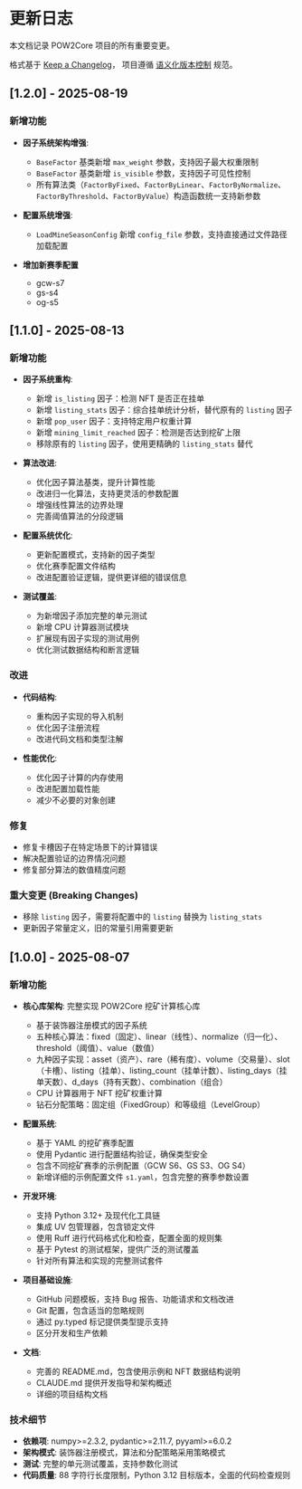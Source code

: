 # 更新日志

本文档记录 POW2Core 项目的所有重要变更。

格式基于 [Keep a Changelog](https://keepachangelog.com/en/1.0.0/)，
项目遵循 [语义化版本控制](https://semver.org/spec/v2.0.0.html) 规范。

## [1.2.0] - 2025-08-19

### 新增功能
- **因子系统架构增强**:
  - `BaseFactor` 基类新增 `max_weight` 参数，支持因子最大权重限制
  - `BaseFactor` 基类新增 `is_visible` 参数，支持因子可见性控制
  - 所有算法类（`FactorByFixed`、`FactorByLinear`、`FactorByNormalize`、`FactorByThreshold`、`FactorByValue`）构造函数统一支持新参数

- **配置系统增强**:
  - `LoadMineSeasonConfig` 新增 `config_file` 参数，支持直接通过文件路径加载配置

- **增加新赛季配置**
  - gcw-s7
  - gs-s4
  - og-s5

## [1.1.0] - 2025-08-13

### 新增功能
- **因子系统重构**:
  - 新增 `is_listing` 因子：检测 NFT 是否正在挂单
  - 新增 `listing_stats` 因子：综合挂单统计分析，替代原有的 `listing` 因子
  - 新增 `pop_user` 因子：支持特定用户权重计算
  - 新增 `mining_limit_reached` 因子：检测是否达到挖矿上限
  - 移除原有的 `listing` 因子，使用更精确的 `listing_stats` 替代

- **算法改进**:
  - 优化因子算法基类，提升计算性能
  - 改进归一化算法，支持更灵活的参数配置
  - 增强线性算法的边界处理
  - 完善阈值算法的分段逻辑

- **配置系统优化**:
  - 更新配置模式，支持新的因子类型
  - 优化赛季配置文件结构
  - 改进配置验证逻辑，提供更详细的错误信息

- **测试覆盖**:
  - 为新增因子添加完整的单元测试
  - 新增 CPU 计算器测试模块
  - 扩展现有因子实现的测试用例
  - 优化测试数据结构和断言逻辑

### 改进
- **代码结构**:
  - 重构因子实现的导入机制
  - 优化因子注册流程
  - 改进代码文档和类型注解

- **性能优化**:
  - 优化因子计算的内存使用
  - 改进配置加载性能
  - 减少不必要的对象创建

### 修复
- 修复卡槽因子在特定场景下的计算错误
- 解决配置验证的边界情况问题
- 修复部分算法的数值精度问题

### 重大变更 (Breaking Changes)
- 移除 `listing` 因子，需要将配置中的 `listing` 替换为 `listing_stats`
- 更新因子常量定义，旧的常量引用需要更新

## [1.0.0] - 2025-08-07

### 新增功能
- **核心库架构**: 完整实现 POW2Core 挖矿计算核心库
  - 基于装饰器注册模式的因子系统
  - 五种核心算法：fixed（固定）、linear（线性）、normalize（归一化）、threshold（阈值）、value（数值）
  - 九种因子实现：asset（资产）、rare（稀有度）、volume（交易量）、slot（卡槽）、listing（挂单）、listing_count（挂单计数）、listing_days（挂单天数）、d_days（持有天数）、combination（组合）
  - CPU 计算器用于 NFT 挖矿权重计算
  - 钻石分配策略：固定组（FixedGroup）和等级组（LevelGroup）

- **配置系统**:
  - 基于 YAML 的挖矿赛季配置
  - 使用 Pydantic 进行配置结构验证，确保类型安全
  - 包含不同挖矿赛季的示例配置（GCW S6、GS S3、OG S4）
  - 新增详细的示例配置文件 `s1.yaml`，包含完整的赛季参数设置

- **开发环境**:
  - 支持 Python 3.12+ 及现代化工具链
  - 集成 UV 包管理器，包含锁定文件
  - 使用 Ruff 进行代码格式化和检查，配置全面的规则集
  - 基于 Pytest 的测试框架，提供广泛的测试覆盖
  - 针对所有算法和实现的完整测试套件

- **项目基础设施**:
  - GitHub 问题模板，支持 Bug 报告、功能请求和文档改进
  - Git 配置，包含适当的忽略规则
  - 通过 py.typed 标记提供类型提示支持
  - 区分开发和生产依赖

- **文档**:
  - 完善的 README.md，包含使用示例和 NFT 数据结构说明
  - CLAUDE.md 提供开发指导和架构概述
  - 详细的项目结构文档

### 技术细节
- **依赖项**: numpy>=2.3.2, pydantic>=2.11.7, pyyaml>=6.0.2
- **架构模式**: 装饰器注册模式，算法和分配策略采用策略模式
- **测试**: 完整的单元测试覆盖，支持参数化测试
- **代码质量**: 88 字符行长度限制，Python 3.12 目标版本，全面的代码检查规则
